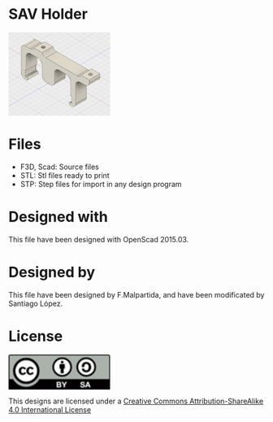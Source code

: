 # SAV Holder
<img src="sav.holder.png" width="200" align = "center">

# Files
* F3D, Scad: Source files
* STL: Stl files ready to print
* STP: Step files for import in any design program

# Designed with
This file have been designed with OpenScad 2015.03.

# Designed by
This file have been designed by F.Malpartida, and have been modificated by Santiago López.

# License
<img src="../by-sa.png" width="200" align = "center">

This designs are licensed under a [Creative Commons Attribution-ShareAlike 4.0 International License](http://creativecommons.org/licenses/by-sa/4.0/)
